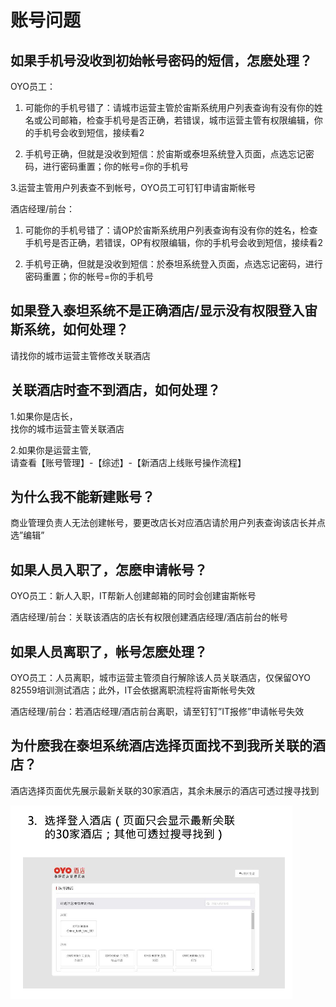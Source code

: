 # 账号问题

##  如果手机号没收到初始帐号密码的短信，怎麽处理？

 OYO员工：  
1. 可能你的手机号错了：请城市运营主管於宙斯系统用户列表查询有没有你的姓名或公司邮箱，检查手机号是否正确，若错误，城市运营主管有权限编辑，你的手机号会收到短信，接续看2  
  
2. 手机号正确，但就是没收到短信：於宙斯或泰坦系统登入页面，点选忘记密码，进行密码重置；你的帐号=你的手机号

3.运营主管用户列表查不到帐号，OYO员工可钉钉申请宙斯帐号  
  
酒店经理/前台：  
1. 可能你的手机号错了：请OP於宙斯系统用户列表查询有没有你的姓名，检查手机号是否正确，若错误，OP有权限编辑，你的手机号会收到短信，接续看2  
  
2. 手机号正确，但就是没收到短信：於泰坦系统登入页面，点选忘记密码，进行密码重置；你的帐号=你的手机号

## 如果登入泰坦系统不是正确酒店/显示没有权限登入宙斯系统，如何处理？

 请找你的城市运营主管修改关联酒店

## 关联酒店时查不到酒店，如何处理？

 1.如果你是店长，  
找你的城市运营主管关联酒店  
  
2.如果你是运营主管,  
请查看【账号管理】-【综述】-【新酒店上线账号操作流程】

## 为什么我不能新建账号？

 商业管理负责人无法创建帐号，要更改店长对应酒店请於用户列表查询该店长并点选”编辑”

##  如果人员入职了，怎麽申请帐号？

OYO员工：新人入职，IT帮新人创建邮箱的同时会创建宙斯帐号  
  
酒店经理/前台：关联该酒店的店长有权限创建酒店经理/酒店前台的帐号

##  如果人员离职了，帐号怎麽处理？

OYO员工：人员离职，城市运营主管须自行解除该人员关联酒店，仅保留OYO 82559培训测试酒店；此外，IT会依据离职流程将宙斯帐号失效  
  
酒店经理/前台：若酒店经理/酒店前台离职，请至钉钉”IT报修”申请帐号失效

##  为什麽我在泰坦系统酒店选择页面找不到我所关联的酒店？

 酒店选择页面优先展示最新关联的30家酒店，其余未展示的酒店可透过搜寻找到

![&#x9875;&#x9762;&#x53EA;&#x4F1A;&#x663E;&#x793A;&#x6700;&#x65B0;&#x5173;&#x8054;&#x7684;30&#x5BB6;&#x9152;&#x5E97;](../.gitbook/assets/image%20%28104%29.png)

